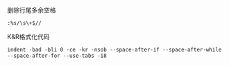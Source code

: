 
删除行尾多余空格
```
:%s/\s\+$//
```
K&R格式化代码
```
indent -bad -bli 0 -ce -kr -nsob --space-after-if --space-after-while
--space-after-for --use-tabs -i8 
```
